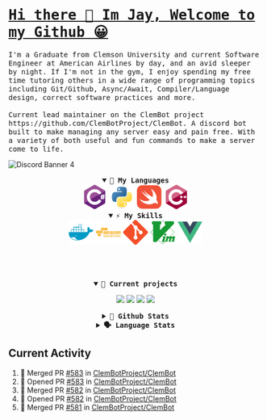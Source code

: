 
<b> <u>
  <h1> <samp>
      Hi there 👋 Im Jay, Welcome to my Github 😀 
    </samp>
  </h1>
</u> </b>
<p>
  <samp>
   I'm a Graduate from Clemson University and current Software Engineer at American Airlines by day, and an avid sleeper by night. If I'm not in the gym, I enjoy spending my free time tutoring others in a wide range of programming topics including Git/Github, Async/Await, Compiler/Language design, correct software practices and more. 
    <br><br>
  </samp>
  <samp>
  Current lead maintainer on the ClemBot project https://github.com/ClemBotProject/ClemBot. A discord bot built to make managing any server easy and pain free. With a variety of both useful and fun commands to make a server come to life.  
  </samp>
 </p>
<p align="center">
  <a href="https://discord.gg/QNRbC6k">
    <img src="https://discordapp.com/api/guilds/386585461285715968/widget.png?style=banner4" alt="Discord Banner 4" align="left"/>
  </a>
</p>  
<br> 
<p align="center">
  <details align="center" open>
    <summary><samp><b> 🚀 My Languages </b> </samp> </summary>
  <img src = 'https://github.com/devicons/devicon/blob/master/icons/csharp/csharp-original.svg' alt='C#' width='50'/>
  <img src = 'https://github.com/devicons/devicon/blob/master/icons/python/python-original.svg' alt='Python' width='50'/>
  <img src = 'https://github.com/devicons/devicon/blob/master/icons/swift/swift-original.svg' alt='C++' width='50'/>
  <img src = 'https://github.com/devicons/devicon/blob/master/icons/cplusplus/cplusplus-original.svg' alt='C++' width='50'/>
  </details>
    <details align="center" open>
    <summary><samp> <b>⚡️ My Skills </b> </samp> </summary>
  <img src = 'https://github.com/devicons/devicon/blob/master/icons/docker/docker-plain.svg' alt='Docker' width='50'/>
  <img src = 'https://github.com/devicons/devicon/blob/master/icons/amazonwebservices/amazonwebservices-plain-wordmark.svg' alt='AWS' width='50'/>
  <img src = 'https://github.com/devicons/devicon/blob/master/icons/git/git-plain.svg' alt='Git' width='50'/>
  <img src = 'https://github.com/devicons/devicon/blob/master/icons/vim/vim-plain.svg' alt='Vim' width='50'/>
  <img src = 'https://github.com/devicons/devicon/blob/master/icons/vuejs/vuejs-original.svg' alt='Vue' width='50'/>
  </details>
</p>
<br>
<br>
<br>
<details align="center" open>
    <summary> <b> <samp>🔨 Current projects </samp></b></summary>
  <p>
    <a style="text-decoration: none" align="left" href="https://github.com/ClemBotProject/ClemBot">
        <img src="https://github-readme-stats.vercel.app/api/pin/?username=ClemBotProject&repo=ClemBot&show_owner=false" />
    </a>
    <a style="text-decoration: none" align="left" href="https://github.com/Jay-Madden/Group10">
        <img src="https://github-readme-stats.vercel.app/api/pin/?username=Jay-Madden&repo=Group10&show_owner=true" />
    </a>
    <a style="text-decoration: none" align="left" href="https://github.com/Jay-Madden/ProductivityTrack">
        <img src="https://github-readme-stats.vercel.app/api/pin/?username=Jay-Madden&repo=ProductivityTrack&show_owner=true" />
    </a>
    <a style="text-decoration: none" align="left" href="https://github.com/Jay-Madden/SharpLox">
        <img src="https://github-readme-stats.vercel.app/api/pin/?username=Jay-Madden&repo=SharpLox&show_owner=true" />
    </a>
  </p>
</details>
<details align="center">
  <summary> <b> <samp>🧮 Github Stats </samp></b></summary>
  <p>
    <img src="https://github-readme-stats.vercel.app/api?username=Jay-Madden&count_private=true&show_icons=true&include_all_commits=true">
   </p>
 </details>
 <details align="center">
  <summary> <b> <samp>🗣 Language Stats </samp></b></summary>
  <p>
    <img src="https://github-readme-stats.vercel.app/api/top-langs/?username=Jay-Madden&hide=TeX&layout=compact">
   </p>
 </details>
 
 ## Current Activity
 
<!--START_SECTION:activity-->
1. 🎉 Merged PR [#583](https://github.com/ClemBotProject/ClemBot/pull/583) in [ClemBotProject/ClemBot](https://github.com/ClemBotProject/ClemBot)
2. 💪 Opened PR [#583](https://github.com/ClemBotProject/ClemBot/pull/583) in [ClemBotProject/ClemBot](https://github.com/ClemBotProject/ClemBot)
3. 🎉 Merged PR [#582](https://github.com/ClemBotProject/ClemBot/pull/582) in [ClemBotProject/ClemBot](https://github.com/ClemBotProject/ClemBot)
4. 💪 Opened PR [#582](https://github.com/ClemBotProject/ClemBot/pull/582) in [ClemBotProject/ClemBot](https://github.com/ClemBotProject/ClemBot)
5. 🎉 Merged PR [#581](https://github.com/ClemBotProject/ClemBot/pull/581) in [ClemBotProject/ClemBot](https://github.com/ClemBotProject/ClemBot)
<!--END_SECTION:activity-->   

<!--**Jay-Madden/Jay-Madden** is a ✨ _special_ ✨ repository because its `README.md` (this file) appears on your GitHub profile.



- 🔭 I’m currently working on ...
- 🌱 I’m currently learning ...
- 👯 I’m looking to collaborate on ...
- 🤔 I’m looking for help with ...
- 💬 Ask me about ...
- 📫 How to reach me: ...
- 😄 Pronouns: ...
- ⚡ Fun fact: ...
-->

